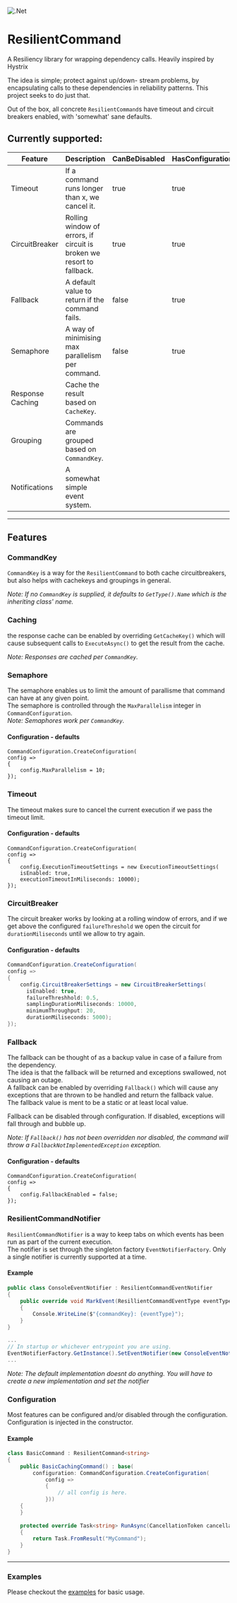 ![.Net](https://github.com/VisualBean/ResilientCommand/workflows/.Net/badge.svg)

# ResilientCommand
A Resiliency library for wrapping dependency calls. Heavily inspired by Hystrix

The idea is simple; protect against up/down- stream problems, by encapsulating calls to these dependencies in reliability patterns.
This project seeks to do just that. 

Out of the box, all concrete `ResilientCommand`s have timeout and circuit breakers enabled, with 'somewhat' sane defaults.
## Currently supported:

 |Feature | Description| CanBeDisabled | HasConfiguration |
 |-------|-----------|----------------|------------------|
 | Timeout | If a command runs longer than x, we cancel it. | true | true |
 | CircuitBreaker | Rolling window of errors, if circuit is broken we resort to fallback. | true | true |
 | Fallback | A default value to return if the command fails. | false | true |
 | Semaphore | A way of minimising max parallelism per command. | false | true |
 | Response Caching | Cache the result based on `CacheKey`. |
 | Grouping | Commands are grouped based on `CommandKey`. | 
 | Notifications | A somewhat simple event system. |

---

## Features
### CommandKey
`CommandKey` is a way for the `ResilientCommand` to both cache circuitbreakers, but also helps with cachekeys and groupings in general.  

_Note: If no `CommandKey` is supplied, it defaults to `GetType().Name` which is the inheriting class' name._

### Caching
the response cache can be enabled by overriding `GetCacheKey()` which will cause subsequent calls to `ExecuteAsync()` to get the result from the cache.

_Note: Responses are cached per `CommandKey`._

### Semaphore
The semaphore enables us to limit the amount of parallisme that command can have at any given point.  
The semaphore is controlled through the `MaxParallelism` integer in `CommandConfiguration`.  
_Note: Semaphores work per `CommandKey`._  

#### Configuration - defaults
``` csharhp
CommandConfiguration.CreateConfiguration(
config =>
{
    config.MaxParallelism = 10;
});
```

### Timeout
The timeout makes sure to cancel the current execution if we pass the timeout limit.  

#### Configuration - defaults
``` csharhp
CommandConfiguration.CreateConfiguration(
config =>
{
    config.ExecutionTimeoutSettings = new ExecutionTimeoutSettings(
    isEnabled: true,
    executionTimeoutInMiliseconds: 10000);
});
```

### CircuitBreaker
The circuit breaker works by looking at a rolling window of errors, and if we get above the configured `failureThreshold` we open the circuit for `durationMiliseconds` until we allow to try again.

#### Configuration - defaults
```csharp
CommandConfiguration.CreateConfiguration(
config =>
{
    config.CircuitBreakerSettings = new CircuitBreakerSettings(
      isEnabled: true, 
      failureThreshhold: 0.5, 
      samplingDurationMiliseconds: 10000, 
      minimumThroughput: 20, 
      durationMiliseconds: 5000);
});
```

### Fallback
The fallback can be thought of as a backup value in case of a failure from the dependency.    
The idea is that the fallback will be returned and exceptions swallowed, not causing an outage.  
A fallback can be enabled by overriding `Fallback()` which will cause any exceptions that are thrown to be handled and return the fallback value.  
The fallback value is ment to be a static or at least local value.  

Fallback can be disabled through configuration. If disabled, exceptions will fall through and bubble up.  

_Note: If `Fallback()` has not been overridden nor disabled, the command will throw a `FallbackNotImplementedException` exception._  

#### Configuration - defaults
``` csharhp 
CommandConfiguration.CreateConfiguration(
config => 
{
    config.FallbackEnabled = false;
});
```

### ResilientCommandNotifier
`ResilientCommandNotifier` is a way to keep tabs on which events has been run as part of the current execution.  
The notifier is set through the singleton factory `EventNotifierFactory`. Only a single notifier is currently supported at a time.

#### Example
``` csharp
public class ConsoleEventNotifier : ResilientCommandEventNotifier
{
    public override void MarkEvent(ResillientCommandEventType eventType, CommandKey commandKey)
    {
        Console.WriteLine($"{commandKey}: {eventType}");
    }
}

...
// In startup or whichever entrypoint you are using.
EventNotifierFactory.GetInstance().SetEventNotifier(new ConsoleEventNotifier());
...
```
_Note: The default implementation doesnt do anything. You will have to create a new implementation and set the notifier_

### Configuration
Most features can be configured and/or disabled through the configuration.  
Configuration is injected in the constructor.

#### Example
``` csharp
class BasicCommand : ResilientCommand<string>
{
    public BasicCachingCommand() : base(
        configuration: CommandConfiguration.CreateConfiguration(
            config => 
            {
                // all config is here.
            }))
    {
    }
    
    protected override Task<string> RunAsync(CancellationToken cancellationToken)
    {
        return Task.FromResult("MyCommand");
    }
}
```
---
### Examples
Please checkout the [examples](https://github.com/VisualBean/ResilientCommand/tree/main/ResilientCommand.Example) for basic usage.
